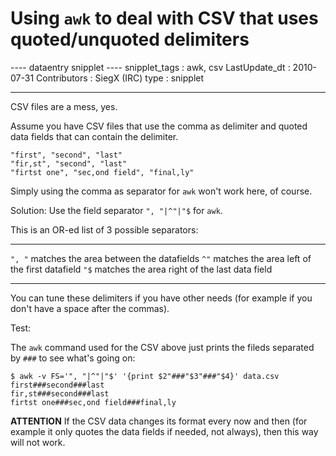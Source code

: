 # Using `awk` to deal with CSV that uses quoted/unquoted delimiters

---- dataentry snipplet ---- snipplet_tags : awk, csv
LastUpdate_dt : 2010-07-31 Contributors : SiegX (IRC) type : snipplet

------------------------------------------------------------------------

CSV files are a mess, yes.

Assume you have CSV files that use the comma as delimiter and quoted
data fields that can contain the delimiter.

    "first", "second", "last"
    "fir,st", "second", "last"
    "firtst one", "sec,ond field", "final,ly"

Simply using the comma as separator for `awk` won't work here, of
course.

Solution: Use the field separator `", "|^"|"$` for `awk`.

This is an OR-ed list of 3 possible separators:

  -------- -----------------------------------------------
  `", "`   matches the area between the datafields
  `^"`     matches the area left of the first datafield
  `"$`     matches the area right of the last data field
  -------- -----------------------------------------------

You can tune these delimiters if you have other needs (for example if
you don't have a space after the commas).

Test:

The `awk` command used for the CSV above just prints the fileds
separated by `###` to see what's going on:

    $ awk -v FS='", "|^"|"$' '{print $2"###"$3"###"$4}' data.csv
    first###second###last
    fir,st###second###last
    firtst one###sec,ond field###final,ly

**ATTENTION** If the CSV data changes its format every now and then (for
example it only quotes the data fields if needed, not always), then this
way will not work.

